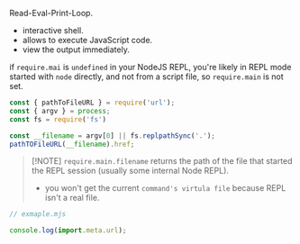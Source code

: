 Read-Eval-Print-Loop.
- interactive shell.
- allows to execute JavaScript code.
- view the output immediately.

if `require.mai` is `undefined` in your NodeJS REPL, you're likely in REPL mode started with `node` directly, and not from a script file, so `require.main` is not set.

```js
const { pathToFileURL } = require('url');
const { argv } = process;
const fs = require('fs')

const __filename = argv[0] || fs.replpathSync('.');
pathTOFileURL(__filename).href;
```

> [!NOTE] `require.main.filename` returns the path of the file that started the REPL session (usually some internal Node REPL).
> - you won't get the current `command's virtula file` because REPL isn't a real file.

```mjs
// exmaple.mjs

console.log(import.meta.url);
```